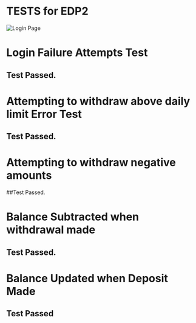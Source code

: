 
# TESTS for EDP2

![Login Page](http://benavdesign.co.uk/wp-content/themes/Jonathan/test-table.jpg "Login Page")

Login Failure Attempts Test
============================


## Test Passed.

Attempting to withdraw above daily limit Error Test
===============================


## Test Passed.

Attempting to withdraw negative amounts
=======================================


##Test Passed.

Balance Subtracted when withdrawal made
=======================================



## Test Passed.

Balance Updated when Deposit Made
=================================

## Test Passed
